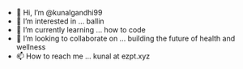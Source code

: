 - 👋 Hi, I’m @kunalgandhi99
- 👀 I’m interested in ... ballin 
- 🌱 I’m currently learning ... how to code
- 💞️ I’m looking to collaborate on ... building the future of health and wellness
- 📫 How to reach me ... kunal at ezpt.xyz

<!---
kunalgandhi99/kunalgandhi99 is a ✨ special ✨ repository because its `README.md` (this file) appears on your GitHub profile.
You can click the Preview link to take a look at your changes.
--->

